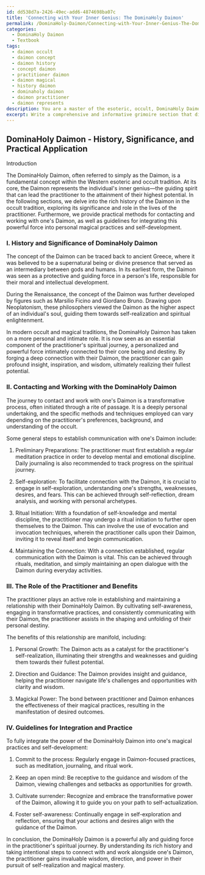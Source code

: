 ```yaml
---
id: dd538d7a-2426-49ec-add6-4874698ba07c
title: 'Connecting with Your Inner Genius: The DominaHoly Daimon'
permalink: /DominaHoly-Daimon/Connecting-with-Your-Inner-Genius-The-DominaHoly-Daimon/
categories:
  - DominaHoly Daimon
  - Textbook
tags:
  - daimon occult
  - daimon concept
  - daimon history
  - concept daimon
  - practitioner daimon
  - daimon magical
  - history daimon
  - dominaholy daimon
  - daimon practitioner
  - daimon represents
description: You are a master of the esoteric, occult, DominaHoly Daimon and education, you have written many textbooks on the subject in ways that provide students with rich and deep understanding of the subject. You are being asked to write textbook-like sections on a topic and you do it with full context, explainability, and reliability in accuracy to the true facts of the topic at hand, in a textbook style that a student would easily be able to learn from, in a rich, engaging, and contextual way. Always include relevant context (such as formulas and history), related concepts, and in a way that someone can gain deep insights from.
excerpt: Write a comprehensive and informative grimoire section that discusses the topic of DominaHoly Daimon in the occult tradition. Include the history, significance, and methods of contacting and working with one's DominaHoly Daimon. Additionally, describe the role of the practitioner in establishing a relationship with their Daimon and the benefits derived from forging this deep connection. Offer practical tips for initiates in their exploration of the Daimon and guidelines for integrating the power of the Daimon into their magical practices and self-development.
---
```


## DominaHoly Daimon - History, Significance, and Practical Application

Introduction

The DominaHoly Daimon, often referred to simply as the Daimon, is a fundamental concept within the Western esoteric and occult tradition. At its core, the Daimon represents the individual's inner genius—the guiding spirit that can lead the practitioner to the attainment of their highest potential. In the following sections, we delve into the rich history of the Daimon in the occult tradition, exploring its significance and role in the lives of the practitioner. Furthermore, we provide practical methods for contacting and working with one's Daimon, as well as guidelines for integrating this powerful force into personal magical practices and self-development.

### I. History and Significance of DominaHoly Daimon

The concept of the Daimon can be traced back to ancient Greece, where it was believed to be a supernatural being or divine presence that served as an intermediary between gods and humans. In its earliest form, the Daimon was seen as a protective and guiding force in a person's life, responsible for their moral and intellectual development.

During the Renaissance, the concept of the Daimon was further developed by figures such as Marsilio Ficino and Giordano Bruno. Drawing upon Neoplatonism, these philosophers viewed the Daimon as the higher aspect of an individual's soul, guiding them towards self-realization and spiritual enlightenment.

In modern occult and magical traditions, the DominaHoly Daimon has taken on a more personal and intimate role. It is now seen as an essential component of the practitioner's spiritual journey, a personalized and powerful force intimately connected to their core being and destiny. By forging a deep connection with their Daimon, the practitioner can gain profound insight, inspiration, and wisdom, ultimately realizing their fullest potential.

### II. Contacting and Working with the DominaHoly Daimon

The journey to contact and work with one's Daimon is a transformative process, often initiated through a rite of passage. It is a deeply personal undertaking, and the specific methods and techniques employed can vary depending on the practitioner's preferences, background, and understanding of the occult.

Some general steps to establish communication with one's Daimon include:

1. Preliminary Preparations: The practitioner must first establish a regular meditation practice in order to develop mental and emotional discipline. Daily journaling is also recommended to track progress on the spiritual journey.

2. Self-exploration: To facilitate connection with the Daimon, it is crucial to engage in self-exploration, understanding one's strengths, weaknesses, desires, and fears. This can be achieved through self-reflection, dream analysis, and working with personal archetypes.

3. Ritual Initiation: With a foundation of self-knowledge and mental discipline, the practitioner may undergo a ritual initiation to further open themselves to the Daimon. This can involve the use of evocation and invocation techniques, wherein the practitioner calls upon their Daimon, inviting it to reveal itself and begin communication.

4. Maintaining the Connection: With a connection established, regular communication with the Daimon is vital. This can be achieved through rituals, meditation, and simply maintaining an open dialogue with the Daimon during everyday activities.

### III. The Role of the Practitioner and Benefits

The practitioner plays an active role in establishing and maintaining a relationship with their DominaHoly Daimon. By cultivating self-awareness, engaging in transformative practices, and consistently communicating with their Daimon, the practitioner assists in the shaping and unfolding of their personal destiny.

The benefits of this relationship are manifold, including:

1. Personal Growth: The Daimon acts as a catalyst for the practitioner's self-realization, illuminating their strengths and weaknesses and guiding them towards their fullest potential.

2. Direction and Guidance: The Daimon provides insight and guidance, helping the practitioner navigate life's challenges and opportunities with clarity and wisdom.

3. Magickal Power: The bond between practitioner and Daimon enhances the effectiveness of their magical practices, resulting in the manifestation of desired outcomes.

### IV. Guidelines for Integration and Practice

To fully integrate the power of the DominaHoly Daimon into one's magical practices and self-development:

1. Commit to the process: Regularly engage in Daimon-focused practices, such as meditation, journaling, and ritual work.

2. Keep an open mind: Be receptive to the guidance and wisdom of the Daimon, viewing challenges and setbacks as opportunities for growth.

3. Cultivate surrender: Recognize and embrace the transformative power of the Daimon, allowing it to guide you on your path to self-actualization.

4. Foster self-awareness: Continually engage in self-exploration and reflection, ensuring that your actions and desires align with the guidance of the Daimon.

In conclusion, the DominaHoly Daimon is a powerful ally and guiding force in the practitioner's spiritual journey. By understanding its rich history and taking intentional steps to connect with and work alongside one's Daimon, the practitioner gains invaluable wisdom, direction, and power in their pursuit of self-realization and magical mastery.

